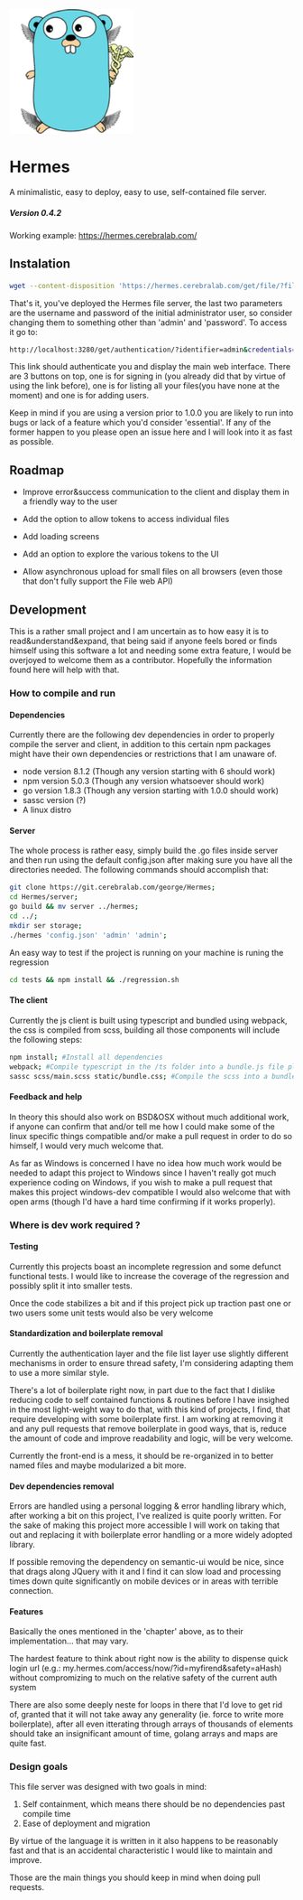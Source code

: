 <img src="client/static/logo_mini.png" alt="" style="height:220px !important; display:inline-block">

# Hermes

A minimalistic, easy to deploy, easy to use, self-contained file server.

##### Version 0.4.2

Working example: https://hermes.cerebralab.com/

## Instalation

```bash
wget --content-disposition 'https://hermes.cerebralab.com/get/file/?file=Hermes.tar.gz' && tar -xvf Hermes.tar.gz && cd dist && ./hermes 'config.json' 'admin' 'password'

```

That's it, you've deployed the Hermes file server, the last two parameters are the username and password of the initial administrator user, so consider changing them to something other than 'admin' and 'password'. To access it go to:

```bash
http://localhost:3280/get/authentication/?identifier=admin&credentials=password
```

This link should authenticate you and display the main web interface. There are 3 buttons on top, one is for signing in (you already did that by virtue of using the link before), one is for listing all your files(you have none at the moment) and one is for adding users.

Keep in mind if you are using a version prior to 1.0.0 you are likely to run into bugs or lack of a feature which you'd consider 'essential'. If any of the former happen to you please open an issue here and I will look into it as fast as possible.

## Roadmap

- Improve error&success communication to the client and display them in a friendly way to the user

- Add the option to allow tokens to access individual files

- Add loading screens

- Add an option to explore the various tokens to the UI

- Allow asynchronous upload for small files on all browsers (even those that don't fully support the File web API)

## Development

This is a rather small project and I am uncertain as to how easy it is to read&understand&expand, that being said if anyone feels bored or finds himself using this software a lot and needing some extra feature, I would be overjoyed to welcome them as a contributor. Hopefully the information found here will help with that.

### How to compile and run
#### Dependencies

Currently there are the following dev dependencies in order to properly compile the server and client, in addition to this certain npm packages might have their own dependencies or restrictions that I am unaware of.

- node version 8.1.2 (Though any version starting with 6 should work)
- npm version 5.0.3 (Though any version whatsoever should work)
- go version 1.8.3 (Though any version starting with 1.0.0 should work)
- sassc version (?)
- A linux distro

#### Server
The whole process is rather easy, simply build the .go files inside server and then run using the default config.json after making sure you have all the directories needed. The following commands should accomplish that:

```bash
git clone https://git.cerebralab.com/george/Hermes;
cd Hermes/server;
go build && mv server ../hermes;
cd ../;
mkdir ser storage;
./hermes 'config.json' 'admin' 'admin';
```

An easy way to test if the project is running on your machine is runing the regression

```bash
cd tests && npm install && ./regression.sh
```

#### The client
Currently the js client is built using typescript and bundled using webpack, the css is compiled from scss, building all those components will include the following steps:
```bash
npm install; #Install all dependencies
webpack; #Compile typescript in the /ts folder into a bundle.js file placed in static
sassc scss/main.scss static/bundle.css; #Compile the scss into a bundle.css files placed in static
```

#### Feedback and help
In theory this should also work on BSD&OSX without much additional work, if anyone can confirm that and/or tell me how I could make some of the linux specific things compatible and/or make a pull request in order to do so himself, I would very much welcome that.

As far as Windows is concerned I have no idea how much work would be needed to adapt this project to Windows since I haven't really got much experience coding on Windows, if you wish to make a pull request that makes this project windows-dev compatible I would also welcome that with open arms (though I'd have a hard time confirming if it works properly).

### Where is dev work required ?

#### Testing

Currently this projects boast an incomplete regression and some defunct functional tests. I would like to increase the coverage of the regression and possibly split it into smaller tests.

Once the code stabilizes a bit and if this project pick up traction past one or two users some unit tests would also be very welcome

#### Standardization and boilerplate removal

Currently the authentication layer and the file list layer use slightly different mechanisms in order to ensure thread safety, I'm considering adapting them to use a more similar style.

There's a lot of boilerplate right now, in part due to the fact that I dislike reducing code to self contained functions & routines before I have insighed in the most light-weight way to do that, with this kind of projects, I find, that require developing with some boilerplate first. I am working at removing it and any pull requests that remove boilerplate in good ways, that is, reduce the amount of code and improve readability and logic, will be very welcome.

Currently the front-end is a mess, it should be re-organized in to better named files and maybe modularized a bit more.

#### Dev dependencies removal

Errors are handled using a personal logging & error handling library which, after working a bit on this project, I've realized is quite poorly written. For the sake of making this project more accessible I will work on taking that out and replacing it with boilerplate error handling or a more widely adopted library.

If possible removing the dependency on semantic-ui would be nice, since that drags along JQuery with it and I find it can slow load and processing times down quite significantly on mobile devices or in areas with terrible connection.

#### Features

Basically the ones mentioned in the 'chapter' above, as to their implementation... that may vary.

The hardest feature to think about right now is the ability to dispense quick login url (e.g.: my.hermes.com/access/now/?id=myfirend&safety=aHash) without compromizing to much on the relative safety of the current auth system

There are also some deeply neste for loops in there that I'd love to get rid of, granted that it will not take away any generality (ie. force to write more boilerplate), after all even itterating through arrays of thousands of elements should take an
insignificant amount of time, golang arrays and maps are quite fast.

### Design goals

This file server was designed with two goals in mind:

1. Self containment, which means there should be no dependencies past compile time
2. Ease of deployment and migration

By virtue of the language it is written in it also happens to be reasonably fast and that is an accidental characteristic I would like to
maintain and improve.

Those are the main things you should keep in mind when doing pull requests.

